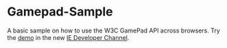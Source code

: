Gamepad-Sample
==============

A basic sample on how to use the W3C GamePad API across browsers. Try the [demo](http://internetexplorer.github.io/Gamepad-Sample) in the new [IE Developer Channel](http://devchannel.modern.IE).
